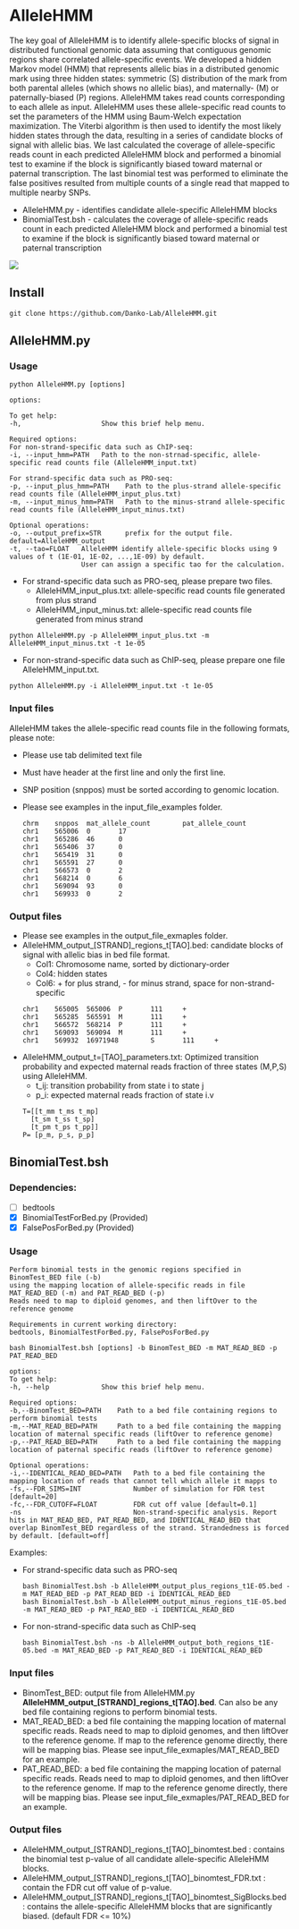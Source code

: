 # AlleleHMM
The key goal of AlleleHMM is to identify allele-specific blocks of signal in distributed functional genomic data assuming that contiguous genomic regions share correlated allele-specific events. We developed a hidden Markov model (HMM) that represents allelic bias in a distributed genomic mark using three hidden states: symmetric (S) distribution of the mark from both parental alleles (which shows no allelic bias), and maternally- (M) or paternally-biased (P) regions. AlleleHMM takes read counts corresponding to each allele as input. AlleleHMM uses these allele-specific read counts to set the parameters of the HMM using Baum-Welch expectation maximization. The Viterbi algorithm is then used to identify the most likely hidden states through the data, resulting in a series of candidate blocks of signal with allelic bias. We last calculated the coverage of allele-specific reads count in each predicted AlleleHMM block and performed a binomial test to examine if the block is significantly biased toward maternal or paternal transcription. The last binomial test was performed to eliminate the false positives resulted from multiple counts of a single read that mapped to multiple nearby SNPs.


+ AlleleHMM.py - identifies candidate allele-specific AlleleHMM blocks
+ BinomialTest.bsh - calculates the coverage of allele-specific reads count in each predicted AlleleHMM block and performed a binomial test to examine if the block is significantly biased toward maternal or paternal transcription

<img src="AlleleHMM.png">

## Install
```````
git clone https://github.com/Danko-Lab/AlleleHMM.git
```````
## AlleleHMM.py 
### Usage
```````
python AlleleHMM.py [options]

options:

To get help:
-h,                    Show this brief help menu.

Required options:
For non-strand-specific data such as ChIP-seq:
-i, --input_hmm=PATH   Path to the non-strnad-specific, allele-specific read counts file (AlleleHMM_input.txt)

For strand-specific data such as PRO-seq:
-p, --input_plus_hmm=PATH    Path to the plus-strand allele-specific read counts file (AlleleHMM_input_plus.txt)
-m, --input_minus_hmm=PATH   Path to the minus-strand allele-specific read counts file (AlleleHMM_input_minus.txt)

Optional operations:
-o, --output_prefix=STR      prefix for the output file. default=AlleleHMM_output
-t, --tao=FLOAT   AlleleHMM identify allele-specific blocks using 9 values of t (1E-01, 1E-02, ...,1E-09) by default.
                  User can assign a specific tao for the calculation.
```````

+ For strand-specific data such as PRO-seq, please prepare two files.
  * AlleleHMM_input_plus.txt: allele-specific read counts file generated from plus strand
  * AlleleHMM_input_minus.txt: allele-specific read counts file generated from minus strand
```````
python AlleleHMM.py -p AlleleHMM_input_plus.txt -m AlleleHMM_input_minus.txt -t 1e-05
```````
+ For non-strand-specific data such as ChIP-seq, please prepare one file AlleleHMM_input.txt.
```````
python AlleleHMM.py -i AlleleHMM_input.txt -t 1e-05
```````

### Input files

AlleleHMM takes the allele-specific read counts file in the following formats, please note:
+ Please use tab delimited text file
+ Must have header at the first line and only the first line.
+ SNP position (snppos) must be sorted according to genomic location. 
+ Please see examples in the input_file_examples folder.

    ```````
    chrm    snppos  mat_allele_count        pat_allele_count 
    chr1    565006  0       17      
    chr1    565286  46      0 
    chr1    565406  37      0 
    chr1    565419  31      0
    chr1    565591  27      0
    chr1    566573  0       2
    chr1    568214  0       6 
    chr1    569094  93      0 
    chr1    569933  0       2 
    ```````


### Output files
+ Please see examples in the output_file_exmaples folder.
+ AlleleHMM_output_[STRAND]_regions_t[TAO].bed: candidate blocks of signal with allelic bias in bed file format.
    * Col1: Chromosome name, sorted by dictionary-order
    * Col4: hidden states
    * Col6: + for plus strand, - for minus strand, space for non-strand-specific
    ```````
    chr1    565005  565006  P       111     +
    chr1    565285  565591  M       111     +
    chr1    566572  568214  P       111     +
    chr1    569093  569094  M       111     +
    chr1    569932  16971948        S       111     +
    ```````
+ AlleleHMM_output_t=[TAO]_parameters.txt: Optimized transition probability and expected maternal reads fraction of three states (M,P,S) using AlleleHMM. 
    * t_ij: transition probability from state i to state j
    * p_i: expected maternal reads fraction of state i.v
    ```````
    T=[[t_mm t_ms t_mp]
      [t_sm t_ss t_sp]
      [t_pm t_ps t_pp]]
    P= [p_m, p_s, p_p]
    ```````
## BinomialTest.bsh
### Dependencies: 
- [ ] bedtools
- [x] BinomialTestForBed.py (Provided)
- [x] FalsePosForBed.py (Provided)

### Usage
```````
Perform binomial tests in the genomic regions specified in BinomTest_BED file (-b)
using the mapping location of allele-specific reads in file MAT_READ_BED (-m) and PAT_READ_BED (-p)
Reads need to map to diploid genomes, and then liftOver to the reference genome

Requirements in current working directory:
bedtools, BinomialTestForBed.py, FalsePosForBed.py

bash BinomialTest.bsh [options] -b BinomTest_BED -m MAT_READ_BED -p PAT_READ_BED

options:
To get help:
-h, --help             Show this brief help menu.

Required options:
-b,--BinomTest_BED=PATH    Path to a bed file containing regions to perform binomial tests
-m,--MAT_READ_BED=PATH     Path to a bed file containing the mapping location of maternal specific reads (liftOver to reference genome)
-p,--PAT_READ_BED=PATH     Path to a bed file containing the mapping location of paternal specific reads (liftOver to reference genome)

Optional operations:
-i,--IDENTICAL_READ_BED=PATH   Path to a bed file containing the mapping location of reads that cannot tell which allele it mapps to
-fs,--FDR_SIMS=INT             Number of simulation for FDR test [default=20]
-fc,--FDR_CUTOFF=FLOAT         FDR cut off value [default=0.1]
-ns                            Non-strand-specific analysis. Report hits in MAT_READ_BED, PAT_READ_BED, and IDENTICAL_READ_BED that overlap BinomTest_BED regardless of the strand. Strandedness is forced by default. [default=off]
```````
Examples:
+ For strand-specific data such as PRO-seq
    ```````
    bash BinomialTest.bsh -b AlleleHMM_output_plus_regions_t1E-05.bed -m MAT_READ_BED -p PAT_READ_BED -i IDENTICAL_READ_BED
    bash BinomialTest.bsh -b AlleleHMM_output_minus_regions_t1E-05.bed -m MAT_READ_BED -p PAT_READ_BED -i IDENTICAL_READ_BED
    ```````
+ For non-strand-specific data such as ChIP-seq
    ```````
    bash BinomialTest.bsh -ns -b AlleleHMM_output_both_regions_t1E-05.bed -m MAT_READ_BED -p PAT_READ_BED -i IDENTICAL_READ_BED
    ```````
### Input files
+ BinomTest_BED: output file from AlleleHMM.py **AlleleHMM_output_[STRAND]_regions_t[TAO].bed**. Can also be any bed file containing regions to perform binomial tests.
+ MAT_READ_BED: a bed file containing the mapping location of maternal specific reads. Reads need to map to diploid genomes, and then liftOver to the reference genome. If map to the reference genome directly, there will be mapping bias. Please see input_file_exmaples/MAT_READ_BED for an example.
+ PAT_READ_BED: a bed file containing the mapping location of paternal specific reads. Reads need to map to diploid genomes, and then liftOver to the reference genome. If map to the reference genome directly, there will be mapping bias. Please see input_file_exmaples/PAT_READ_BED for an example.

### Output files
+ AlleleHMM_output_[STRAND]_regions_t[TAO]_binomtest.bed : contains the binomial test p-value of all candidate allele-specific AlleleHMM blocks.
+ AlleleHMM_output_[STRAND]_regions_t[TAO]_binomtest_FDR.txt : contain the FDR cut off value of p-value.
+ AlleleHMM_output_[STRAND]_regions_t[TAO]_binomtest_SigBlocks.bed : contains the allele-specific AlleleHMM blocks that are significantly biased. (default FDR <= 10%)
